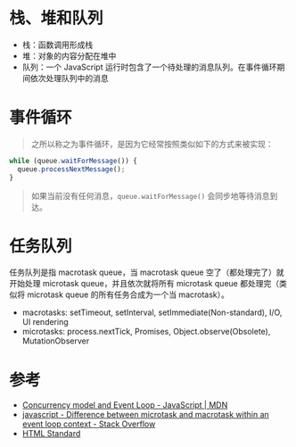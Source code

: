 # 栈、堆和队列

-   栈：函数调用形成栈
-   堆：对象的内容分配在堆中
-   队列：一个 JavaScript 运行时包含了一个待处理的消息队列。在事件循环期间依次处理队列中的消息

# 事件循环

> 之所以称之为事件循环，是因为它经常按照类似如下的方式来被实现：

```js
while (queue.waitForMessage()) {
  queue.processNextMessage();
}
```

> 如果当前没有任何消息，`queue.waitForMessage()` 会同步地等待消息到达。

# 任务队列

任务队列是指 macrotask queue，当 macrotask queue 空了（都处理完了）就开始处理 microtask queue，并且依次就将所有 microtask queue 都处理完（类似将 microtask queue 的所有任务合成为一个当 macrotask）。

-   macrotasks: setTimeout, setInterval, setImmediate(Non-standard), I/O, UI rendering
-   microtasks: process.nextTick, Promises, Object.observe(Obsolete), MutationObserver

# 参考

-   [Concurrency model and Event Loop - JavaScript | MDN](https://developer.mozilla.org/en-US/docs/Web/JavaScript/EventLoop#Several_runtimes_communicating_together)
-   [javascript - Difference between microtask and macrotask within an event loop context - Stack Overflow](https://stackoverflow.com/questions/25915634/difference-between-microtask-and-macrotask-within-an-event-loop-context)
-   [HTML Standard](https://html.spec.whatwg.org/multipage/webappapis.html#task-queue)
